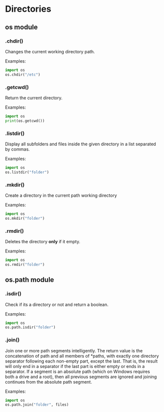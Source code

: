 # Directories

## os module

### .chdir()

Changes the current working directory path.

Examples:

```python
import os
os.chdir("/etc")
```

### .getcwd()

Return the current directory.

Examples:

```python
import os
print(os.getcwd())
```

### .listdir()

Display all subfolders and files inside the given directory in a list separated by commas.

Examples:

```python
import os
os.listdir("folder")
```

### .mkdir()

Create a directory in the current path working directory

Examples:

```python
import os
os.mkdir("folder")
```

### .rmdir()

Deletes the directory **only** if it empty.

Examples:

```python
import os
os.rmdir("folder")
```

## os.path module

### .isdir()

Check if its a directory or not and return a boolean.

Examples:

```python
import os
os.path.isdir("folder")
```

### .join()

Join one or more path segments intelligently. The return value is the concatenation of path and all members of \*paths, with exactly one directory separator following each non-empty part, except the last. That is, the result will only end in a separator if the last part is either empty or ends in a separator. If a segment is an absolute path (which on Windows requires both a drive and a root), then all previous segments are ignored and joining continues from the absolute path segment.

Examples:

```python
import os
os.path.join("folder", files)
```

